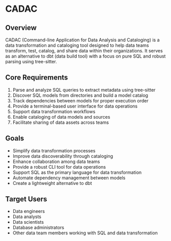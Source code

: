 # CADAC

## Overview
CADAC (Command-line Application for Data Analysis and Cataloging) is a data transformation and cataloging tool designed to help data teams transform, test, catalog, and share data within their organizations. It serves as an alternative to dbt (data build tool) with a focus on pure SQL and robust parsing using tree-sitter.

## Core Requirements
1. Parse and analyze SQL queries to extract metadata using tree-sitter
2. Discover SQL models from directories and build a model catalog
3. Track dependencies between models for proper execution order
4. Provide a terminal-based user interface for data operations
5. Support data transformation workflows
6. Enable cataloging of data models and sources
7. Facilitate sharing of data assets across teams

## Goals
- Simplify data transformation processes
- Improve data discoverability through cataloging
- Enhance collaboration among data teams
- Provide a robust CLI tool for data operations
- Support SQL as the primary language for data transformation
- Automate dependency management between models
- Create a lightweight alternative to dbt

## Target Users
- Data engineers
- Data analysts
- Data scientists
- Database administrators
- Other data team members working with SQL and data transformation
